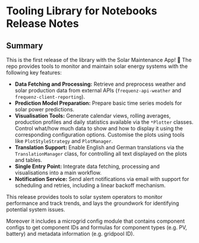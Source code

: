 # Tooling Library for Notebooks Release Notes

## Summary

This is the first release of the library with the Solar Maintenance App! 🎉
The repo provides tools to monitor and maintain solar energy systems with the following key features:
- **Data Fetching and Processing:** Retrieve and preprocess weather and solar production data from external APIs (`frequenz-api-weather` and `frequenz-client-reporting`).
- **Prediction Model Preparation:** Prepare basic time series models for solar power predictions.
- **Visualisation Tools:** Generate calendar views, rolling averages, production profiles and daily statistics available via the `*Plotter` classes. Control what/how much data to show and how to display it using the corresponding configuration options. Customise the plots using tools like `PlotStyleStrategy` and `PlotManager`.
- **Translation Support:** Enable English and German translations via the `TranslationManager` class, for controlling all text displayed on the plots and tables.
- **Single Entry Point:** Integrate data fetching, processing and visualisations into a main workflow.
- **Notification Service:** Send alert notifications via email with support for scheduling and retries, including a linear backoff mechanism.

This release provides tools to solar system operators to monitor performance and track trends, and lays the groundwork for identifying potential system issues.

Moreover it includes a microgrid config module that contains component configs to get component IDs and formulas for component types (e.g. PV, battery) and metadata information (e.g. gridpool ID).
